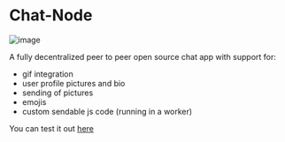 # Chat-Node
![image](https://github.com/danielfvm/ChatNode/assets/23420640/c4f03d20-adfa-4bdc-9539-d6a689d16456)

A fully decentralized peer to peer open source chat app with support for:
* gif integration
* user profile pictures and bio
* sending of pictures
* emojis
* custom sendable js code (running in a worker)

You can test it out [here](https://danielfvm.github.io/ChatNode)
